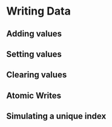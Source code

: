 # Writing Data

## Adding values

## Setting values

## Clearing values

## Atomic Writes

## Simulating a unique index
